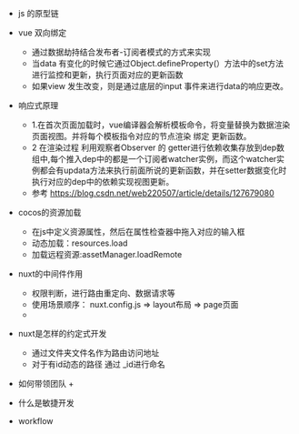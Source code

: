 + js 的原型链
+ vue 双向绑定
  + 通过数据劫持结合发布者-订阅者模式的方式来实现
  + 当data 有变化的时候它通过Object.defineProperty(）方法中的set方法进行监控和更新，执行页面对应的更新函数
  + 如果view 发生改变，则是通过底层的input 事件来进行data的响应更改。
  
+ 响应式原理
  + 1.在首次页面加载时，vue编译器会解析模板命令，将变量替换为数据渲染页面视图。并将每个模板指令对应的节点渲染 绑定 更新函数。
  + 2 在渲染过程 利用观察者Observer 的 getter进行依赖收集存放到dep数组中,每个推入dep中的都是一个订阅者watcher实例，而这个watcher实例都会有updata方法来执行前面所说的更新函数，并在setter数据变化时执行对应的dep中的依赖实现视图更新。
  + 参考 https://blog.csdn.net/web220507/article/details/127679080

+ cocos的资源加载
  + 在js中定义资源属性，然后在属性检查器中拖入对应的输入框
  + 动态加载：resources.load
  + 加载远程资源:assetManager.loadRemote
+ nuxt的中间件作用
  + 权限判断，进行路由重定向、数据请求等
  + 使用场景顺序： nuxt.config.js => layout布局 => page页面
  + 
+ nuxt是怎样的约定式开发
  + 通过文件夹文件名作为路由访问地址
  + 对于有id动态的路径 通过 _id进行命名


+ 如何带领团队
  + 

+ 什么是敏捷开发
+ workflow
